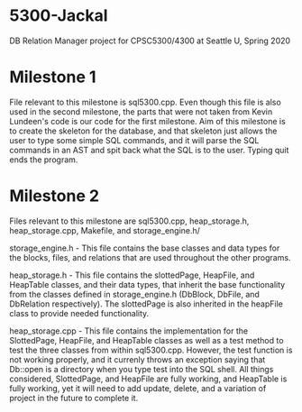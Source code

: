 # 5300-Jackal
DB Relation Manager project for CPSC5300/4300 at Seattle U, Spring 2020

# Milestone 1
File relevant to this milestone is sql5300.cpp. Even though this file is also used in the second milestone, the parts that were not taken from Kevin Lundeen's code is our code for the first milestone.
Aim of this milestone is to create the skeleton for the database, and that skeleton just allows the user to type some simple SQL commands, and it will parse the SQL commands in an AST and spit back what the SQL is to the user. 
Typing quit ends the program.


# Milestone 2
Files relevant to this milestone are sql5300.cpp, heap_storage.h, heap_storage.cpp, Makefile, and storage_engine.h/

storage_engine.h - This file contains the base classes and data types for the blocks, files, and relations that are used throughout the other programs.

heap_storage.h - This file contains the slottedPage, HeapFile, and HeapTable classes, and their data types, that inherit the base functionality from the classes defined in storage_engine.h (DbBlock, DbFile, and DbRelation respectively). The slottedPage is also inherited in the heapFile class to provide needed functionality. 

heap_storage.cpp - This file contains the implementation for the SlottedPage, HeapFile, and HeapTable classes as well as a test method to test the three classes from within sql5300.cpp.
However, the test function is not working properly, and it currenly throws an exception saying that Db::open is a directory when you type test into the SQL shell. 
All things considered, SlottedPage, and HeapFile are fully working, and HeapTable is fully working, yet it will need to add update, delete, and a variation of project in the future to complete it. 
